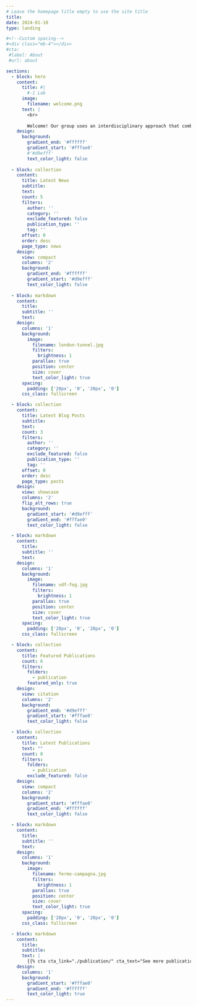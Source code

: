 ```yaml
---
# Leave the homepage title empty to use the site title
title: 
date: 2024-01-10
type: landing

#<!--Custom spacing-->
#<div class="mb-4"></div>
#cta:
 #label: About
 #url: about

sections:
  - block: hero
    content:
      title: #|
        #-1 Lab
      image:
        filename: welcome.png
      text: |
        <br>
        
        Welcome! Our group uses an interdisciplinary approach that combines physics, mathematics, data, and network science to provide insights into the complexity of **social systems and behaviors**, particularly in the areas of behavioral contagion, discovery processes, and group dynamics. We are part of the [Network Science Institute](https://www.networkscienceinstitute.org/) at [Northeastern University London](https://www.nulondon.ac.uk/).
    design:
      background:
        gradient_end: '#ffffff'
        gradient_start: '#fffae0'
        #'#d9efff'
        text_color_light: false
  
  - block: collection
    content:
      title: Latest News
      subtitle:
      text:
      count: 5
      filters:
        author: ''
        category: ''
        exclude_featured: false
        publication_type: ''
        tag: ''
      offset: 0
      order: desc
      page_type: news
    design:
      view: compact
      columns: '2'
      background:
        gradient_end: '#ffffff'
        gradient_start: '#d9efff'
        text_color_light: false
  
  - block: markdown
    content:
      title:
      subtitle: ''
      text:
    design:
      columns: '1'
      background:
        image: 
          filename: london-tunnel.jpg
          filters:
            brightness: 1
          parallax: true
          position: center
          size: cover
          text_color_light: true
      spacing:
        padding: ['20px', '0', '20px', '0']
      css_class: fullscreen

  - block: collection
    content:
      title: Latest Blog Posts
      subtitle:
      text:
      count: 3
      filters:
        author: ''
        category: ''
        exclude_featured: false
        publication_type: ''
        tag: ''
      offset: 0
      order: desc
      page_type: posts
    design:
      view: showcase
      columns: '2'      
      flip_alt_rows: true
      background:
        gradient_start: '#d9efff'
        gradient_end: '#fffae0'
        text_color_light: false

  - block: markdown
    content:
      title:
      subtitle: ''
      text:
    design:
      columns: '1'
      background:
        image: 
          filename: vdf-fog.jpg
          filters:
            brightness: 1
          parallax: true
          position: center
          size: cover
          text_color_light: true
      spacing:
        padding: ['20px', '0', '20px', '0']
      css_class: fullscreen

  - block: collection
    content:
      title: Featured Publications
      count: 6
      filters:
        folders:
          - publication
        featured_only: true
    design:
      view: citation
      columns: '2'
      background:
        gradient_end: '#d9efff'
        gradient_start: '#fffae0'
        text_color_light: false

  - block: collection
    content:
      title: Latest Publications
      text: ""
      count: 8
      filters:
        folders:
          - publication
        exclude_featured: false
    design:
      view: compact
      columns: '2'
      background:
        gradient_start: '#fffae0'
        gradient_end: '#ffffff'
        text_color_light: false

  - block: markdown
    content:
      title:
      subtitle: ''
      text:
    design:
      columns: '1'
      background:
        image: 
          filename: fermo-campagna.jpg
          filters:
            brightness: 1
          parallax: true
          position: center
          size: cover
          text_color_light: true
      spacing:
        padding: ['20px', '0', '20px', '0']
      css_class: fullscreen

  - block: markdown
    content:
      title:
      subtitle:
      text: |
        {{% cta cta_link="./publication/" cta_text="See more publications →" %}}
    design:
      columns: '1'
      background:
        gradient_start: '#fffae0'
        gradient_end: '#ffffff'
        text_color_light: true
---
```

